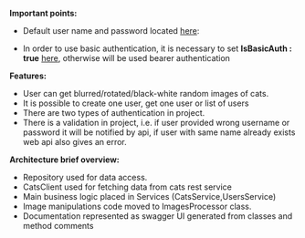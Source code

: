  **Important points:**

- Default user name and password located [here](https://github.com/andreialex007/UpsideDownKitten/blob/master/UpsideDownKitten/UpsideDownKitten.DL/UsersRepository.cs#L13): 

- In order to use basic authentication, it is necessary to set **IsBasicAuth : true** [here](https://github.com/andreialex007/UpsideDownKitten/blob/master/UpsideDownKitten/UpsideDownKitten/appsettings.json#L10), otherwise will be used bearer authentication

**Features:**
- User can get blurred/rotated/black-white random images of cats.
- It is possible to create one user, get one user or list of users
- There are two types of authentication in project.
- There is a validation in project, i.e. if user provided wrong username or password it will be notified by api, if user with same name already exists web api also gives an error.

**Architecture brief overview:**
- Repository used for data access.
- CatsClient used for fetching data from cats rest service
- Main business logic placed in Services (CatsService,UsersService)
- Image manipulations code moved to ImagesProcessor class.
- Documentation represented as swagger UI generated from classes and method comments
